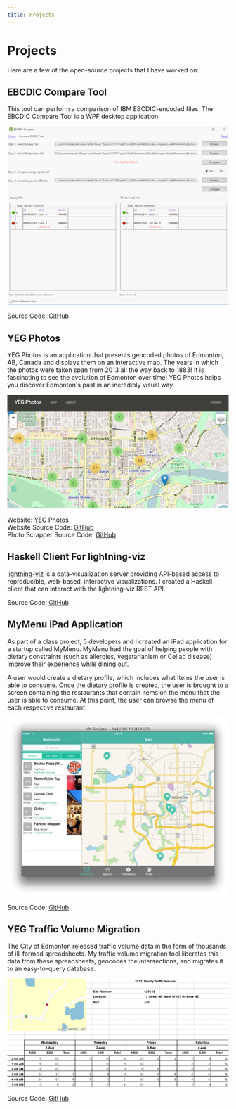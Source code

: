 ```yaml
---
title: Projects
---
```


# Projects

Here are a few of the open-source projects that I have worked on:   

## EBCDIC Compare Tool  

This tool can perform a comparison of IBM EBCDIC-encoded files. The EBCDIC Compare Tool is
a WPF desktop application.  

![EBCDIC Compare Tool Screenshot](/images/projects-ebcdic-compare-tool.png)  

Source Code: [GitHub](https://github.com/cmoresid/ebcdic-compare-tool)

## YEG Photos  

YEG Photos is an application that presents geocoded photos of Edmonton, AB, Canada and displays
them on an interactive map. The years in which the photos were taken span from 2013 all
the way back to 1883! It is fascinating to see the evolution of Edmonton over time! YEG
Photos helps you discover Edmonton's past in an incredibly visual way.

![YEG Photos Screenshot](/images/projects-yeg-photos.png)

Website: [YEG Photos](http://yegphotos.xyz/)  
Website Source Code: [GitHub](https://github.com/cmoresid/yeg-historic-photos)  
Photo Scrapper Source Code: [GitHub](https://github.com/cmoresid/yeg-city-archive-scrapper)

## Haskell Client For lightning-viz

[lightning-viz](http://lightning-viz.org) is a data-visualization server
providing API-based access to reproducible, web-based, interactive visualizations. I created a
Haskell client that can interact with the lightning-viz REST API.

Source Code: [GitHub](https://github.com/cmoresid/lightning-haskell)

## MyMenu iPad Application

As part of a class project, 5 developers and I created an iPad application for
a startup called MyMenu. MyMenu had the goal of helping people with dietary
constraints (such as allergies, vegetarianism or Celiac disease) improve their
experience while dining out.

A user would create a dietary profile, which includes what items the user is able
to consume. Once the dietary profile is created, the user is brought to a screen containing
the restaurants that contain items on the menu that the user is able to consume. At this point,
the user can browse the menu of each respective restaurant.

![MyMenu Screenshot](/images/projects-mymenu.png)

Source Code: [GitHub](https://github.com/UniversityOfAlberta/MyMenu)

## YEG Traffic Volume Migration  

The City of Edmonton released traffic volume data in the form of thousands of ill-formed
spreadsheets. My traffic volume migration tool liberates this data from these spreadsheets,
geocodes the intersections, and migrates it to an easy-to-query database.  

![YEG Traffic Volume Migration](/images/projects-traffic-volume.png)  

Source Code: [GitHub](https://github.com/cmoresid/edmonton-traffic-db)
